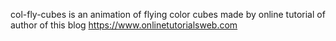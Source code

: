 col-fly-cubes is an animation of flying color cubes 
made by online tutorial of 
author of this blog https://www.onlinetutorialsweb.com
